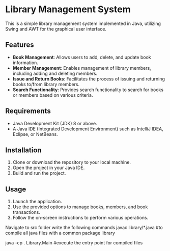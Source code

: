 # Library Management System

This is a simple library management system implemented in Java, utilizing Swing and AWT for the graphical user interface.

## Features

- **Book Management**: Allows users to add, delete, and update book information.
- **Member Management**: Enables management of library members, including adding and deleting members.
- **Issue and Return Books**: Facilitates the process of issuing and returning books to/from library members.
- **Search Functionality**: Provides search functionality to search for books or members based on various criteria.

## Requirements

- Java Development Kit (JDK) 8 or above.
- A Java IDE (Integrated Development Environment) such as IntelliJ IDEA, Eclipse, or NetBeans.

## Installation

1. Clone or download the repository to your local machine.
2. Open the project in your Java IDE.
3. Build and run the project.

## Usage

1. Launch the application.
2. Use the provided options to manage books, members, and book transactions.
3. Follow the on-screen instructions to perform various operations.

Navigate to src folder
write the following commands
javac library/*.java  #to compile all java files with a common package library

java -cp . Library.Main #execute the entry point for compiled files
